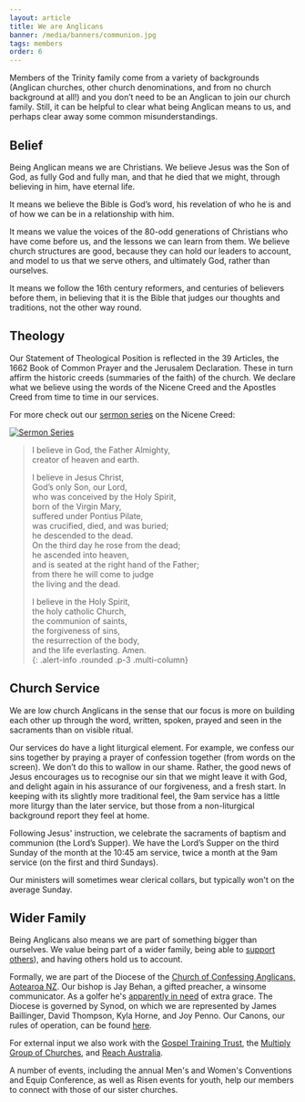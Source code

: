 ```yaml
---
layout: article
title: We are Anglicans
banner: /media/banners/communion.jpg
tags: members
order: 6
---
```


Members of the Trinity family come from a variety of backgrounds (Anglican churches, other church denominations, and from no church background at all!) and you don’t need to be an Anglican to join our church family. Still, it can be helpful to clear what being Anglican means to us, and perhaps clear away some common misunderstandings.  

<!--excerpt end-->

## Belief

Being Anglican means we are Christians. We believe Jesus was the Son of God, as fully God and fully man, and that he died that we might, through believing in him, have eternal life.

It means we believe the Bible is God’s word, his revelation of who he is and of how we can be in a relationship with him.

It means we value the voices of the 80-odd generations of Christians who have come before us, and the lessons we can learn from them. We believe church structures are good, because they can hold our leaders to account, and model to us that we serve others, and ultimately God, rather than ourselves.

It means we follow the 16th century reformers, and centuries of believers before them, in believing that it is the Bible that judges our thoughts and traditions, not the other way round.


## Theology 

Our Statement of Theological Position is reflected in the 39 Articles, the 1662 Book of Common Prayer
and the Jerusalem Declaration. These in turn affirm the historic creeds (summaries of the faith) of the
church. We declare what we believe using the words of the Nicene Creed and the Apostles Creed from time
to time in our services. 

For more check out our [sermon series](https://listen.trinitysc.nz/browse/series/64) on the Nicene Creed:

[![Sermon Series](https://api.sermo.nz/trinitysc/api/v1/series/64/thumbnail)](https://listen.trinitysc.nz/browse/series/64)


> I believe in God, the Father Almighty,  
> creator of heaven and earth.  
>   
> I believe in Jesus Christ,  
> God’s only Son, our Lord,  
> who was conceived by the Holy Spirit,  
> born of the Virgin Mary,  
> suffered under Pontius Pilate,  
> was crucified, died, and was buried;  
> he descended to the dead.  
> On the third day he rose from the dead;  
> he ascended into heaven,  
> and is seated at the right hand of the Father;  
> from there he will come to judge  
> the living and the dead.  
>   
> I believe in the Holy Spirit,  
> the holy catholic Church,  
> the communion of saints,  
> the forgiveness of sins,  
> the resurrection of the body,  
> and the life everlasting. Amen.  
{: .alert-info .rounded .p-3 .multi-column}


## Church Service

We are low church Anglicans in the sense that our focus is more on building each other up through the
word, written, spoken, prayed and seen in the sacraments than on visible ritual.

Our services do have a light liturgical element. For example, we confess our sins together by praying a
prayer of confession together (from words on the screen). We don’t do this to wallow in our shame.
Rather, the good news of Jesus encourages us to recognise our sin that we might leave it with God, and
delight again in his assurance of our forgiveness, and a fresh start. In keeping with its slightly more
traditional feel, the 9am service has a little more liturgy than the later service, but those from a
non-liturgical background report they feel at home.

Following Jesus' instruction, we celebrate the sacraments of baptism and communion (the Lord’s Supper).
We have the Lord’s Supper on the  third Sunday of the month at the 10:45 am service, twice a month at
the 9am service (on the first and third Sundays). 

Our ministers will sometimes wear clerical collars, but typically won't on the average Sunday. 

## Wider Family

Being Anglicans also means we are part of something bigger than ourselves. We value being part of a 
wider family, being able to [support others](/about/missions)), and having others hold us to account.

Formally, we are part of the Diocese of the [Church of Confessing Anglicans, Aotearoa NZ](https://confessinganglicans.nz/). Our bishop is Jay Behan, a gifted preacher, a winsome communicator. As a golfer he's [apparently in need](https://confessinganglicans.nz/leadership/) of extra grace. 
The Diocese is governed by Synod, on which we are represented by James Baillinger, David Thompson, Kyla Horne, and Joy Penno. Our Canons, our rules of operation, can be found [here](https://confessinganglicans.nz/documents/canons/).

For external input we also work with the [Gospel Training Trust](https://gtt.nz/), 
the [Multiply Group of Churches](https://multiply.co.nz/),
and [Reach Australia](https://reachaustralia.com.au/).

A number of events, including the annual Men's and Women's Conventions and Equip Conference, as well 
as Risen events for youth, help our members to connect with those of our sister churches.

